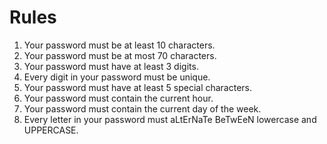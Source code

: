 # Rules
1. Your password must be at least 10 characters.
2. Your password must be at most 70 characters.
3. Your password must have at least 3 digits.
4. Every digit in your password must be unique.
5. Your password must have at least 5 special characters.
6. Your password must contain the current hour.
7. Your password must contain the current day of the week.
8. Every letter in your password must aLtErNaTe BeTwEeN lowercase and UPPERCASE.
